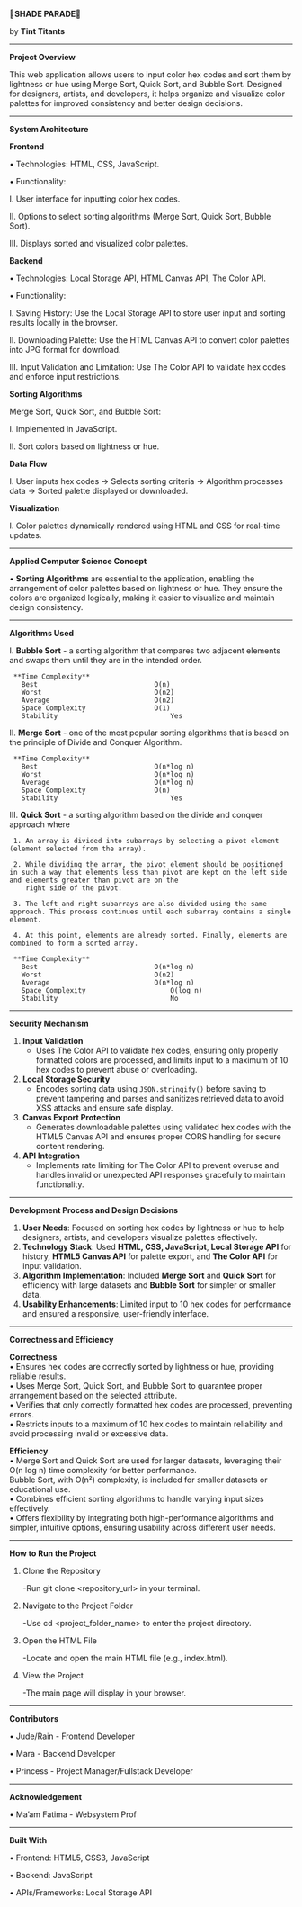 🎨**SHADE PARADE**🎨

by **Tint Titants**                      

__________________________________________________________________________________________________________________________________________________________________________________________

**Project Overview**

This web application allows users to input color hex codes and sort them by lightness or hue using Merge Sort, Quick Sort, and Bubble Sort. Designed for designers, artists, and developers, it helps organize and visualize color palettes for improved consistency and better design decisions.

__________________________________________________________________________________________________________________________________________________________________________________________

**System Architecture**

**Frontend**

• Technologies: HTML, CSS, JavaScript.

• Functionality:

I. User interface for inputting color hex codes.

II. Options to select sorting algorithms (Merge Sort, Quick Sort, Bubble Sort).

III. Displays sorted and visualized color palettes.

**Backend**

• Technologies: Local Storage API, HTML Canvas API, The Color API.

• Functionality:

I. Saving History: Use the Local Storage API to store user input and sorting results locally in the browser.

II. Downloading Palette: Use the HTML Canvas API to convert color palettes into JPG format for download.

III. Input Validation and Limitation: Use The Color API to validate hex codes and enforce input restrictions.

**Sorting Algorithms**

 Merge Sort, Quick Sort, and Bubble Sort:

I. Implemented in JavaScript.

II. Sort colors based on lightness or hue.

**Data Flow**

I. User inputs hex codes → Selects sorting criteria → Algorithm processes data → Sorted palette displayed or downloaded.

**Visualization**

I. Color palettes dynamically rendered using HTML and CSS for real-time updates.

__________________________________________________________________________________________________________________________________________________________________________________________

**Applied Computer Science Concept**

• **Sorting Algorithms**
     are essential to the application, enabling the arrangement of color palettes based on lightness or hue. They ensure the colors are organized logically, making it easier to 
     visualize and maintain design consistency.
__________________________________________________________________________________________________________________________________________________________________________________________

**Algorithms Used**

I. **Bubble Sort** - a sorting algorithm that compares two adjacent elements and swaps them until they are in the intended order.

     **Time Complexity** 
       Best                            	O(n)
       Worst                          	O(n2)
       Average                        	O(n2)
       Space Complexity               	O(1)
       Stability	                        Yes 


II. **Merge Sort** - one of the most popular sorting algorithms that is based on the principle of Divide and Conquer Algorithm.

     **Time Complexity** 
       Best                           	O(n*log n)
       Worst	                        O(n*log n)
       Average                         	O(n*log n)
       Space Complexity	                O(n)
       Stability	                        Yes


III. **Quick Sort** - a sorting algorithm based on the divide and conquer approach where

     1. An array is divided into subarrays by selecting a pivot element (element selected from the array).

     2. While dividing the array, the pivot element should be positioned in such a way that elements less than pivot are kept on the left side and elements greater than pivot are on the 
        right side of the pivot.
        
     3. The left and right subarrays are also divided using the same approach. This process continues until each subarray contains a single element.
     
     4. At this point, elements are already sorted. Finally, elements are combined to form a sorted array.

     **Time Complexity** 
       Best                            	O(n*log n)
       Worst	                        O(n2)
       Average	                        O(n*log n)
       Space Complexity                     O(log n)
       Stability	                        No

__________________________________________________________________________________________________________________________________________________________________________________________

**Security Mechanism**

1. **Input Validation**
   - Uses The Color API to validate hex codes, ensuring only properly formatted colors are processed, and limits input to a maximum of 10 hex codes to prevent abuse or overloading.  
2. **Local Storage Security**
   - Encodes sorting data using `JSON.stringify()` before saving to prevent tampering and parses and sanitizes retrieved data to avoid XSS attacks and ensure safe display.  
3. **Canvas Export Protection**
   - Generates downloadable palettes using validated hex codes with the HTML5 Canvas API and ensures proper CORS handling for secure content rendering.  
4. **API Integration**
   - Implements rate limiting for The Color API to prevent overuse and handles invalid or unexpected API responses gracefully to maintain functionality.   

__________________________________________________________________________________________________________________________________________________________________________________________

**Development Process and Design Decisions**

1. **User Needs**: Focused on sorting hex codes by lightness or hue to help designers, artists, and developers visualize palettes effectively.  
2. **Technology Stack**: Used **HTML, CSS, JavaScript**, **Local Storage API** for history, **HTML5 Canvas API** for palette export, and **The Color API** for input validation.  
3. **Algorithm Implementation**: Included **Merge Sort** and **Quick Sort** for efficiency with large datasets and **Bubble Sort** for simpler or smaller data.  
4. **Usability Enhancements**: Limited input to 10 hex codes for performance and ensured a responsive, user-friendly interface.  
__________________________________________________________________________________________________________________________________________________________________________________________

**Correctness and Efficiency**

**Correctness**  
• Ensures hex codes are correctly sorted by lightness or hue, providing reliable results.  
• Uses Merge Sort, Quick Sort, and Bubble Sort to guarantee proper arrangement based on the selected attribute.  
• Verifies that only correctly formatted hex codes are processed, preventing errors.  
• Restricts inputs to a maximum of 10 hex codes to maintain reliability and avoid processing invalid or excessive data.  

**Efficiency**  
• Merge Sort and Quick Sort are used for larger datasets, leveraging their O(n log n) time complexity for better performance.  
   Bubble Sort, with O(n²) complexity, is included for smaller datasets or educational use.  
• Combines efficient sorting algorithms to handle varying input sizes effectively.  
• Offers flexibility by integrating both high-performance algorithms and simpler, intuitive options, ensuring usability across different user needs.  

__________________________________________________________________________________________________________________________________________________________________________________________

**How to Run the Project**

1. Clone the Repository

   -Run git clone <repository_url> in your terminal.
 
2. Navigate to the Project Folder

   -Use cd <project_folder_name> to enter the project directory.

3. Open the HTML File

   -Locate and open the main HTML file (e.g., index.html).

4. View the Project

   -The main page will display in your browser.

__________________________________________________________________________________________________________________________________________________________________________________________

**Contributors**

• Jude/Rain - Frontend Developer

• Mara - Backend Developer

• Princess - Project Manager/Fullstack Developer

__________________________________________________________________________________________________________________________________________________________________________________________

**Acknowledgement**

• Ma’am Fatima - Websystem Prof
__________________________________________________________________________________________________________________________________________________________________________________________

**Built With**

• Frontend: HTML5, CSS3, JavaScript

• Backend: JavaScript

• APIs/Frameworks: Local Storage API
